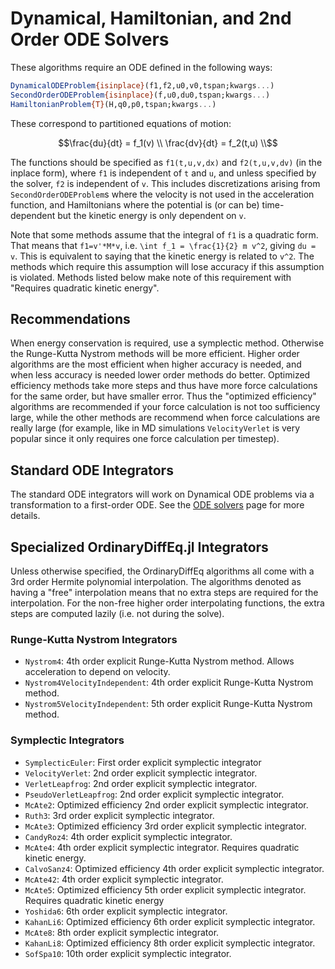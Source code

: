 # Dynamical, Hamiltonian, and 2nd Order ODE Solvers

These algorithms require an ODE defined in the following ways:

```julia
DynamicalODEProblem{isinplace}(f1,f2,u0,v0,tspan;kwargs...)
SecondOrderODEProblem{isinplace}(f,u0,du0,tspan;kwargs...)
HamiltonianProblem{T}(H,q0,p0,tspan;kwargs...)
```

These correspond to partitioned equations of motion:

```math
\frac{du}{dt} = f_1(v) \\
\frac{dv}{dt} = f_2(t,u) \\
```
The functions should be specified as `f1(t,u,v,dx)` and `f2(t,u,v,dv)`
(in the inplace form), where `f1` is independent of `t` and `u`, and unless
specified by the solver, `f2` is independent of `v`. This includes
discretizations arising from `SecondOrderODEProblem`s where the velocity is not
used in the acceleration function, and Hamiltonians where the potential is
(or can be) time-dependent but the kinetic energy is only dependent on `v`.

Note that some methods assume that the integral of `f1` is a quadratic form. That
means that `f1=v'*M*v`, i.e. ``\int f_1 = \frac{1}{2} m v^2``, giving `du = v`. This is
equivalent to saying that the kinetic energy is related to ``v^2``. The methods
which require this assumption will lose accuracy if this assumption is violated.
Methods listed below make note of this requirement with "Requires quadratic
kinetic energy".

## Recommendations

When energy conservation is required, use a symplectic method. Otherwise the
Runge-Kutta Nystrom methods will be more efficient. Higher order algorithms are
the most efficient when higher accuracy is needed, and when less accuracy is
needed lower order methods do better. Optimized efficiency methods take more
steps and thus have more force calculations for the same order, but have smaller
error. Thus the "optimized efficiency" algorithms are recommended if your force
calculation is not too sufficiency large, while the other methods are recommend
when force calculations are really large (for example, like in MD simulations
`VelocityVerlet` is very popular since it only requires one force calculation
per timestep).

## Standard ODE Integrators

The standard ODE integrators will work on Dynamical ODE problems via a
transformation to a first-order ODE. See the [ODE solvers](../ode_solve.html)
page for more details.

## Specialized OrdinaryDiffEq.jl Integrators

Unless otherwise specified, the OrdinaryDiffEq algorithms all come with a
3rd order Hermite polynomial interpolation. The algorithms denoted as having a
"free" interpolation means that no extra steps are required for the
interpolation. For the non-free higher order interpolating functions, the extra
steps are computed lazily (i.e. not during the solve).

### Runge-Kutta Nystrom Integrators

- `Nystrom4`: 4th order explicit Runge-Kutta Nystrom method. Allows acceleration
  to depend on velocity.
- `Nystrom4VelocityIndependent`: 4th order explicit Runge-Kutta Nystrom method.
- `Nystrom5VelocityIndependent`: 5th order explicit Runge-Kutta Nystrom method.

### Symplectic Integrators

- `SymplecticEuler`: First order explicit symplectic integrator
- `VelocityVerlet`: 2nd order explicit symplectic integrator.
- `VerletLeapfrog`: 2nd order explicit symplectic integrator.
- `PseudoVerletLeapfrog`: 2nd order explicit symplectic integrator.
- `McAte2`: Optimized efficiency 2nd order explicit symplectic integrator.
- `Ruth3`: 3rd order explicit symplectic integrator.
- `McAte3`: Optimized efficiency 3rd order explicit symplectic integrator.
- `CandyRoz4`: 4th order explicit symplectic integrator.
- `McAte4`: 4th order explicit symplectic integrator. Requires quadratic
  kinetic energy.
- `CalvoSanz4`: Optimized efficiency 4th order explicit symplectic integrator.
- `McAte42`: 4th order explicit symplectic integrator.
- `McAte5`: Optimized efficiency 5th order explicit symplectic integrator.
  Requires quadratic kinetic energy
- `Yoshida6`: 6th order explicit symplectic integrator.
- `KahanLi6`: Optimized efficiency 6th order explicit symplectic integrator.
- `McAte8`: 8th order explicit symplectic integrator.
- `KahanLi8`: Optimized efficiency 8th order explicit symplectic integrator.
- `SofSpa10`: 10th order explicit symplectic integrator.
